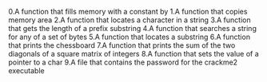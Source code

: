 0.A function that fills memory with a constant by
1.A function that copies memory area
2.A function that locates a character in a string
3.A function that gets the length of a prefix substring
4.A function that searches a string for any of a set of bytes
5.A function that locates a substring
6.A function that prints the chessboard
7.A function that prints the sum of the two diagonals of a square matrix of integers
8.A function that sets the value of a pointer to a char
9.A file that contains the password for the crackme2 executable

